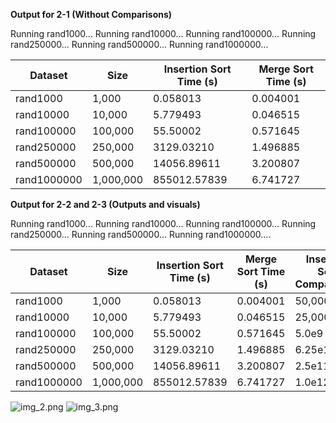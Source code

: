 

**Output for 2-1 (Without Comparisons)**

Running rand1000...
Running rand10000...
Running rand100000...
Running rand250000...
Running rand500000...
Running rand1000000...

| Dataset     | Size      | Insertion Sort Time (s) | Merge Sort Time (s) | 
|------------|----------|------------------------|---------------------|
| rand1000   | 1,000    | 0.058013               | 0.004001            |
| rand10000  | 10,000   | 5.779493               | 0.046515            |
| rand100000 | 100,000  | 55.50002               | 0.571645            |
| rand250000 | 250,000  | 3129.03210             | 1.496885            |
| rand500000 | 500,000  | 14056.89611            | 3.200807            |
| rand1000000| 1,000,000| 855012.57839           | 6.741727            |


**Output for 2-2 and 2-3 (Outputs and visuals)**

Running rand1000...
Running rand10000...
Running rand100000...
Running rand250000...
Running rand500000...
Running rand1000000....


| Dataset     | Size      | Insertion Sort Time (s) | Merge Sort Time (s) | Insertion Sort Comparisons | Merge Sort Comparisons |
|------------|----------|------------------------|---------------------|--------------------------|------------------------|
| rand1000   | 1,000    | 0.058013               | 0.004001            | 50,000                   | 6,593                  |
| rand10000  | 10,000   | 5.779493               | 0.046515            | 25,000,000               | 97,253                 |
| rand100000 | 100,000  | 55.50002               | 0.571645            | 5.0e9                     | 1,219,439              |
| rand250000 | 250,000  | 3129.03210             | 1.496885            | 6.25e10                   | 3,147,421              |
| rand500000 | 500,000  | 14056.89611            | 3.200807            | 2.5e11                    | 6,904,249              |
| rand1000000| 1,000,000| 855012.57839           | 6.741727            | 1.0e12                    | 14,466,922             |

![img_2.png](../../../../../PyCharmMiscProject/img_2.png)
![img_3.png](../../../../../PyCharmMiscProject/img_3.png)


